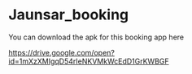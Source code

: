 # Jaunsar_booking

You can download the apk for this booking app here

https://drive.google.com/open?id=1mXzXMIgqD54rIeNKVMkWcEdD1GrKWBGF
